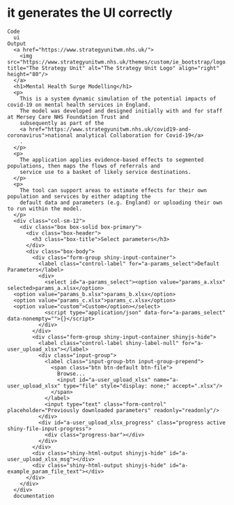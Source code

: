 # it generates the UI correctly

    Code
      ui
    Output
      <a href="https://www.strategyunitwm.nhs.uk/">
        <img src="https://www.strategyunitwm.nhs.uk/themes/custom/ie_bootstrap/logo.svg" title="The Strategy Unit" alt="The Strategy Unit Logo" align="right" height="80"/>
      </a>
      <h1>Mental Health Surge Modelling</h1>
      <p>
        This is a system dynamic simulation of the potential impacts of covid-19 on mental health services in England.
        The model was developed and designed initially with and for staff at Mersey Care NHS Foundation Trust and
        subsequently as part of the
        <a href="https://www.strategyunitwm.nhs.uk/covid19-and-coronavirus">national analytical Collaboration for Covid-19</a>
        .
      </p>
      <p>
        The application applies evidence-based effects to segmented populations, then maps the flows of referrals and
        service use to a basket of likely service destinations.
      </p>
      <p>
        The tool can support areas to estimate effects for their own population and services by either adapting the
        default data and parameters (e.g. England) or uploading their own to run within the model.
      </p>
      <div class="col-sm-12">
        <div class="box box-solid box-primary">
          <div class="box-header">
            <h3 class="box-title">Select parameters</h3>
          </div>
          <div class="box-body">
            <div class="form-group shiny-input-container">
              <label class="control-label" for="a-params_select">Default Parameters</label>
              <div>
                <select id="a-params_select"><option value="params_a.xlsx" selected>params_a.xlsx</option>
      <option value="params_b.xlsx">params_b.xlsx</option>
      <option value="params_c.xlsx">params_c.xlsx</option>
      <option value="custom">Custom</option></select>
                <script type="application/json" data-for="a-params_select" data-nonempty="">{}</script>
              </div>
            </div>
            <div class="form-group shiny-input-container shinyjs-hide">
              <label class="control-label shiny-label-null" for="a-user_upload_xlsx"></label>
              <div class="input-group">
                <label class="input-group-btn input-group-prepend">
                  <span class="btn btn-default btn-file">
                    Browse...
                    <input id="a-user_upload_xlsx" name="a-user_upload_xlsx" type="file" style="display: none;" accept=".xlsx"/>
                  </span>
                </label>
                <input type="text" class="form-control" placeholder="Previously downloaded parameters" readonly="readonly"/>
              </div>
              <div id="a-user_upload_xlsx_progress" class="progress active shiny-file-input-progress">
                <div class="progress-bar"></div>
              </div>
            </div>
            <div class="shiny-html-output shinyjs-hide" id="a-user_upload_xlsx_msg"></div>
            <div class="shiny-html-output shinyjs-hide" id="a-example_param_file_text"></div>
          </div>
        </div>
      </div>
      documentation

